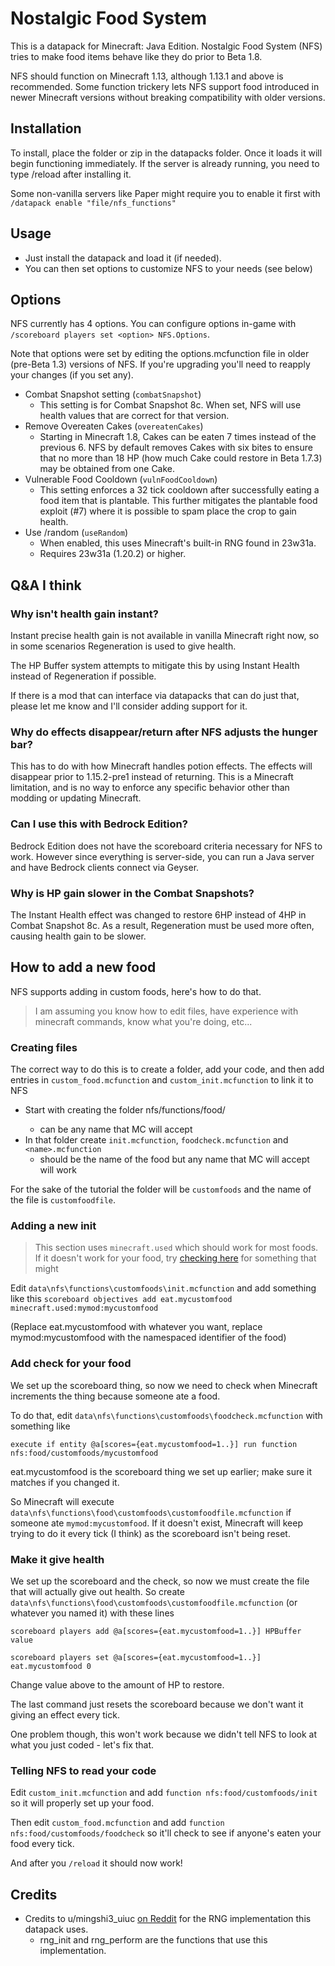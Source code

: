 # Nostalgic Food System

This is a datapack for Minecraft: Java Edition.
Nostalgic Food System (NFS) tries to make food items behave like they do prior to Beta 1.8.

NFS should function on Minecraft 1.13, although 1.13.1 and above is recommended. Some function trickery lets NFS support food introduced in newer Minecraft versions without breaking compatibility with older versions.

## Installation

To install, place the folder or zip in the datapacks folder. Once it loads it will begin functioning immediately.
If the server is already running, you need to type /reload after installing it.

Some non-vanilla servers like Paper might require you to enable it first with `/datapack enable "file/nfs_functions"`

## Usage

- Just install the datapack and load it (if needed).
- You can then set options to customize NFS to your needs (see below)

## Options

NFS currently has 4 options. You can configure options in-game with `/scoreboard players set <option> NFS.Options`.

Note that options were set by editing the options.mcfunction file in older (pre-Beta 1.3) versions of NFS. If you're upgrading you'll need to reapply your changes (if you set any).

* Combat Snapshot setting (`combatSnapshot`)
  * This setting is for Combat Snapshot 8c. When set, NFS will use health values that are correct for that version.
* Remove Overeaten Cakes (`overeatenCakes`)
  * Starting in Minecraft 1.8, Cakes can be eaten 7 times instead of the previous 6. NFS by default removes Cakes with six bites to ensure that no more than 18 HP (how much Cake could restore in Beta 1.7.3) may be obtained from one Cake.
* Vulnerable Food Cooldown (`vulnFoodCooldown`)
  * This setting enforces a 32 tick cooldown after successfully eating a food item that is plantable. This further mitigates the plantable food exploit (#7) where it is possible to spam place the crop to gain health.
* Use /random (`useRandom`)
  * When enabled, this uses Minecraft's built-in RNG found in 23w31a.
  * Requires 23w31a (1.20.2) or higher.

## Q&A I think

### Why isn't health gain instant?

Instant precise health gain is not available in vanilla Minecraft right now, so in some scenarios Regeneration is used to give health.

The HP Buffer system attempts to mitigate this by using Instant Health instead of Regeneration if possible.

If there is a mod that can interface via datapacks that can do just that, please let me know and I'll consider adding support for it.

### Why do effects disappear/return after NFS adjusts the hunger bar?

This has to do with how Minecraft handles potion effects.
The effects will disappear prior to 1.15.2-pre1 instead of returning.
This is a Minecraft limitation, and is no way to enforce any specific behavior other than modding or updating Minecraft.

### Can I use this with Bedrock Edition?

Bedrock Edition does not have the scoreboard criteria necessary for NFS to work. However since everything is server-side, you can run a Java server and have Bedrock clients connect via Geyser.

### Why is HP gain slower in the Combat Snapshots?

The Instant Health effect was changed to restore 6HP instead of 4HP in Combat Snapshot 8c. As a result, Regeneration must be used more often, causing health gain to be slower.

## How to add a new food

NFS supports adding in custom foods, here's how to do that.

> I am assuming you know how to edit files, have experience with minecraft commands, know what you're doing, etc...

### Creating files

The correct way to do this is to create a folder, add your code, and then add entries in `custom_food.mcfunction` and `custom_init.mcfunction` to link it to NFS

* Start with creating the folder nfs/functions/food/<name>
  * <name> can be any name that MC will accept
* In that folder create `init.mcfunction`, `foodcheck.mcfunction` and `<name>.mcfunction`
  * <name> should be the name of the food but any name that MC will accept will work

For the sake of the tutorial the folder will be `customfoods` and the name of the file is `customfoodfile`.

### Adding a new init

> This section uses `minecraft.used` which should work for most foods. If it doesn't work for your food, try [checking here](https://minecraft.wiki/wiki/Scoreboard#Compound_criteria) for something that might

Edit `data\nfs\functions\customfoods\init.mcfunction` and add something like this
`scoreboard objectives add eat.mycustomfood minecraft.used:mymod:mycustomfood`

(Replace eat.mycustomfood with whatever you want, replace mymod:mycustomfood with the namespaced identifier of the food)

### Add check for your food

We set up the scoreboard thing, so now we need to check when Minecraft increments the thing because someone ate a food.

To do that, edit `data\nfs\functions\customfoods\foodcheck.mcfunction` with something like

`execute if entity @a[scores={eat.mycustomfood=1..}] run function nfs:food/customfoods/mycustomfood`

eat.mycustomfood is the scoreboard thing we set up earlier; make sure it matches if you changed it.

So Minecraft will execute `data\nfs\functions\food\customfoods\customfoodfile.mcfunction` if someone ate `mymod:mycustomfood`. If it doesn't exist, Minecraft will keep trying to do it every tick (I think) as the scoreboard isn't being reset.

### Make it give health

We set up the scoreboard and the check, so now we must create the file that will actually give out health.
So create `data\nfs\functions\food\customfoods\customfoodfile.mcfunction` (or whatever you named it) with these lines

`scoreboard players add @a[scores={eat.mycustomfood=1..}] HPBuffer value`

`scoreboard players set @a[scores={eat.mycustomfood=1..}] eat.mycustomfood 0`

Change value above to the amount of HP to restore.

The last command just resets the scoreboard because we don't want it giving an effect every tick.

One problem though, this won't work because we didn't tell NFS to look at what you just coded - let's fix that.

### Telling NFS to read your code

Edit `custom_init.mcfunction` and add `function nfs:food/customfoods/init` so it will properly set up your food.

Then edit `custom_food.mcfunction` and add `function nfs:food/customfoods/foodcheck` so it'll check to see if anyone's eaten your food every tick.

And after you `/reload` it should now work!

## Credits

* Credits to u/mingshi3_uiuc [on Reddit](http://redd.it/vv68n6) for the RNG implementation this datapack uses.
  * rng_init and rng_perform are the functions that use this implementation.
